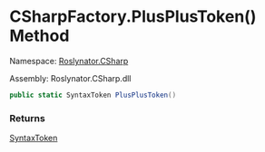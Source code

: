 # CSharpFactory\.PlusPlusToken\(\) Method

Namespace: [Roslynator.CSharp](../../README.md)

Assembly: Roslynator\.CSharp\.dll

```csharp
public static SyntaxToken PlusPlusToken()
```

### Returns

[SyntaxToken](https://docs.microsoft.com/en-us/dotnet/api/microsoft.codeanalysis.syntaxtoken)


